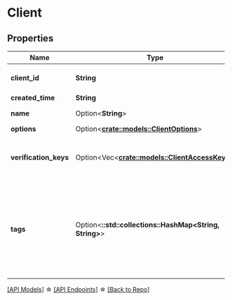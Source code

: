 # Client

## Properties

Name | Type | Description | Notes
------------ | ------------- | ------------- | -------------
**client_id** | **String** | The unique ID of the client. | [readonly]
**created_time** | **String** |  | [readonly]
**name** | Option<**String**> | The name of the client | [optional]
**options** | Option<[**crate::models::ClientOptions**](Client_options.md)> |  | [optional]
**verification_keys** | Option<Vec<**[crate::models::ClientAccessKey](ClientAccessKey.md)**>> | A list of the service client access keys. | [optional][readonly]
**tags** | Option<**::std::collections::HashMap<String, String>**> | The tags associated with this resource, this property is an map. { key1: value1, key2: value2 } | [optional]

[[API Models]](./README.md#documentation-for-models) ☆ [[API Endpoints]](./README.md#documentation-for-api-endpoints) ☆ [[Back to Repo]](./README.md)


